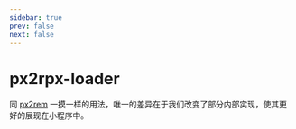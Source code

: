 ```yaml
---
sidebar: true
prev: false
next: false
---
```


<script src="../assets/cat.js"></script>
# px2rpx-loader

同 [px2rem](https://github.com/songsiqi/px2rem) 一摸一样的用法，唯一的差异在于我们改变了部分内部实现，使其更好的展现在小程序中。